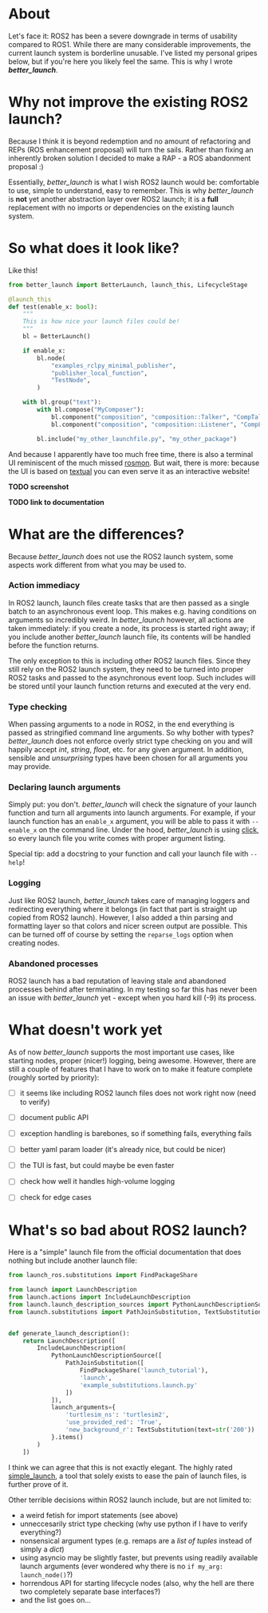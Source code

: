 # About
Let's face it: ROS2 has been a severe downgrade in terms of usability compared to ROS1. While there are many considerable improvements, the current launch system is borderline unusable. I've listed my personal gripes below, but if you're here you likely feel the same. This is why I wrote ***better_launch***.


# Why not improve the existing ROS2 launch?
Because I think it is beyond redemption and no amount of refactoring and REPs (ROS enhancement proposal) will turn the sails. Rather than fixing an inherently broken solution I decided to make a RAP - a ROS abandonment proposal :)

Essentially, *better_launch* is what I wish ROS2 launch would be: comfortable to use, simple to understand, easy to remember. This is why *better_launch* is **not** yet another abstraction layer over ROS2 launch; it is a **full** replacement with no imports or dependencies on the existing launch system.


# So what does it look like?
Like this! 

```python
from better_launch import BetterLaunch, launch_this, LifecycleStage

@launch_this
def test(enable_x: bool):
    """
    This is how nice your launch files could be!
    """
    bl = BetterLaunch()

    if enable_x:
        bl.node(
            "examples_rclpy_minimal_publisher",
            "publisher_local_function",
            "TestNode",
        )

    with bl.group("text"):
        with bl.compose("MyComposer"):
            bl.component("composition", "composition::Talker", "CompTalker")
            bl.component("composition", "composition::Listener", "CompListener")

        bl.include("my_other_launchfile.py", "my_other_package")
```

And because I apparently have too much free time, there is also a terminal UI reminiscent of the much missed [rosmon](https://github.com/xqms/rosmon). But wait, there is more: because the UI is based on [textual](https://textual.textualize.io/) you can even serve it as an interactive website!

**TODO screenshot**

**TODO link to documentation**


# What are the differences?
Because *better_launch* does not use the ROS2 launch system, some aspects work different from what you may be used to. 


### Action immediacy
In ROS2 launch, launch files create tasks that are then passed as a single batch to an asynchronous event loop. This makes e.g. having conditions on arguments so incredibly weird. In *better_launch* however, all actions are taken immediately: if you create a node, its process is started right away; if you include another *better_launch* launch file, its contents will be handled before the function returns. 

The only exception to this is including other ROS2 launch files. Since they still rely on the ROS2 launch system, they need to be turned into proper ROS2 tasks and passed to the asynchronous event loop. Such includes will be stored until your launch function returns and executed at the very end.


### Type checking
When passing arguments to a node in ROS2, in the end everything is passed as stringified command line arguments. So why bother with types? *better_launch* does not enforce overly strict type checking on you and will happily accept *int*, *string*, *float*, etc. for any given argument. In addition, sensible and *unsurprising* types have been chosen for all arguments you may provide.


### Declaring launch arguments
Simply put: you don't. *better_launch* will check the signature of your launch function and turn all arguments into launch arguments. For example, if your launch function has an `enable_x` argument, you will be able to pass it with `--enable_x` on the command line. Under the hood, *better_launch* is using [click](https://click.palletsprojects.com/), so every launch file you write comes with proper argument listing. 

Special tip: add a docstring to your function and call your launch file with `--help`!


### Logging
Just like ROS2 launch, *better_launch* takes care of managing loggers and redirecting everything where it belongs (in fact that part is straight up copied from ROS2 launch). However, I also added a thin parsing and formatting layer so that colors and nicer screen output are possible. This can be turned off of course by setting the `reparse_logs` option when creating nodes.


### Abandoned processes
ROS2 launch has a bad reputation of leaving stale and abandoned processes behind after terminating. In my testing so far this has never been an issue with *better_launch* yet - except when you hard kill (-9) its process.


# What doesn't work yet
As of now *better_launch* supports the most important use cases, like starting nodes, proper (nicer!) logging, being awesome. However, there are still a couple of features that I have to work on to make it feature complete (roughly sorted by priority):
- [ ] it seems like including ROS2 launch files does not work right now (need to verify)
- [ ] document public API
- [ ] exception handling is barebones, so if something fails, everything fails
- [ ] better yaml param loader (it's already nice, but could be nicer)
- [ ] the TUI is fast, but could maybe be even faster
- [ ] check how well it handles high-volume logging
- [ ] check for edge cases


# What's so bad about ROS2 launch?
Here is a "simple" launch file from the official documentation that does nothing but include another launch file:

```python
from launch_ros.substitutions import FindPackageShare

from launch import LaunchDescription
from launch.actions import IncludeLaunchDescription
from launch.launch_description_sources import PythonLaunchDescriptionSource
from launch.substitutions import PathJoinSubstitution, TextSubstitution


def generate_launch_description():
    return LaunchDescription([
        IncludeLaunchDescription(
            PythonLaunchDescriptionSource([
                PathJoinSubstitution([
                    FindPackageShare('launch_tutorial'),
                    'launch',
                    'example_substitutions.launch.py'
                ])
            ]),
            launch_arguments={
                'turtlesim_ns': 'turtlesim2',
                'use_provided_red': 'True',
                'new_background_r': TextSubstitution(text=str('200'))
            }.items()
        )
    ])
```

I think we can agree that this is not exactly elegant. The highly rated [simple_launch](https://github.com/oKermorgant/simple_launch), a tool that solely exists to ease the pain of launch files, is further prove of it. 

Other terrible decisions within ROS2 launch include, but are not limited to:
- a weird fetish for import statements (see above)
- unneccesarily strict type checking (why use python if I have to verify everything?)
- nonsensical argument types (e.g. remaps are a *list of tuples* instead of simply a *dict*)
- using asyncio may be slightly faster, but prevents using readily available launch arguments (ever wondered why there is no `if my_arg: launch_node()`?)
- horrendous API for starting lifecycle nodes (also, why the hell are there two completely separate base interfaces?)
- and the list goes on...
